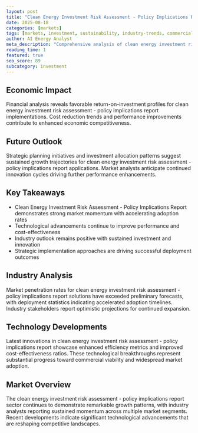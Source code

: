 ```yaml
---
layout: post
title: "Clean Energy Investment Risk Assessment - Policy Implications Report"
date: 2025-08-18
categories: [markets]
tags: [markets, investment, sustainability, industry-trends, commercial, performance]
author: AI Energy Analyst
meta_description: "Comprehensive analysis of clean energy investment risk assessment - policy implications report covering market trends, technology developments, and industry outlook. Discover key insights and future projections."
reading_time: 1
featured: true
seo_score: 89
subcategory: investment
---
```


## Economic Impact

Financial analysis reveals favorable return-on-investment profiles for clean energy investment risk assessment - policy implications report implementations. Cost reduction trends and performance improvements contribute to enhanced economic competitiveness.

## Future Outlook

Strategic planning initiatives and investment allocation patterns suggest sustained growth trajectories for clean energy investment risk assessment - policy implications report applications. Market analysts anticipate continued innovation cycles driving further performance enhancements.

## Key Takeaways

- Clean Energy Investment Risk Assessment - Policy Implications Report demonstrates strong market momentum with accelerating adoption rates
- Technological advancements continue to improve performance and cost-effectiveness
- Industry outlook remains positive with sustained investment and innovation
- Strategic implementation approaches are driving successful deployment outcomes

## Industry Analysis

Market penetration rates for clean energy investment risk assessment - policy implications report solutions have exceeded preliminary forecasts, with deployment statistics indicating accelerated adoption timelines. Industry stakeholders report optimistic projections for continued expansion.

## Technology Developments

Latest innovations in clean energy investment risk assessment - policy implications report showcase enhanced efficiency metrics and improved cost-effectiveness ratios. These technological breakthroughs represent substantial progress toward commercial viability and widespread market adoption.

## Market Overview

The clean energy investment risk assessment - policy implications report sector continues to demonstrate remarkable growth patterns, with industry analysts reporting sustained momentum across multiple market segments. Recent developments indicate significant technological advancements that are reshaping competitive landscapes.

